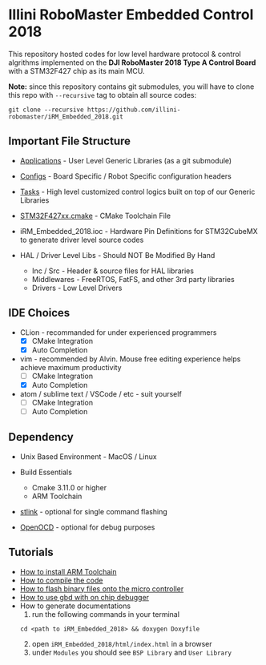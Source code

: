 # Illini RoboMaster Embedded Control 2018

This repository hosted codes for low level hardware protocol & control algrithms implemented on the **DJI RoboMaster 2018 Type A Control Board** with a STM32F427 chip as its main MCU.

**Note:** since this repository contains git submodules, you will have to clone this repo with `--recursive` tag to obtain all source codes:

```
git clone --recursive https://github.com/illini-robomaster/iRM_Embedded_2018.git
```

## Important File Structure

* [Applications](https://github.com/illini-robomaster/iRM_Embedded_Libraries) - User Level Generic Libraries (as a git submodule)

* [Configs](https://github.com/illini-robomaster/iRM_Embedded_2018/tree/master/Configs) - Board Specific / Robot Specific configuration headers

* [Tasks](https://github.com/illini-robomaster/iRM_Embedded_2018/tree/master/Tasks) - High level customized control logics built on top of our Generic Libraries

* [STM32F427xx.cmake](https://github.com/illini-robomaster/iRM_Embedded_2018/blob/master/STM32F427xx.cmake) - CMake Toolchain File

* iRM\_Embedded\_2018.ioc - Hardware Pin Definitions for STM32CubeMX to generate driver level source codes

* HAL / Driver Level Libs - Should NOT Be Modified By Hand
	* Inc / Src - Header & source files for HAL libraries
	* Middlewares - FreeRTOS, FatFS, and other 3rd party libraries
	* Drivers - Low Level Drivers

## IDE Choices
* CLion - recommanded for under experienced programmers
	- [x] CMake Integration
	- [x] Auto Completion

* vim - recommended by Alvin. Mouse free editing experience helps achieve maximum productivity
	- [ ] CMake Integration
	- [x] Auto Completion

* atom / sublime text / VSCode / etc - suit yourself
	- [ ] CMake Integration
	- [ ] Auto Completion

## Dependency
* Unix Based Environment - MacOS / Linux

* Build Essentials
	* Cmake 3.11.0 or higher
	* ARM Toolchain

* [stlink](https://github.com/texane/stlink) - optional for single command flashing

* [OpenOCD]() - optional for debug purposes

## Tutorials
* [How to install ARM Toolchain](https://github.com/illini-robomaster/iRM_Embedded_2018/blob/master/tutorials/ARM_TOOLCHAIN.md)
* [How to compile the code](https://github.com/illini-robomaster/iRM_Embedded_2018/blob/master/tutorials/COMPILE.md)
* [How to flash binary files onto the micro controller](https://github.com/illini-robomaster/iRM_Embedded_2018/blob/master/tutorials/FLASH.md)
* [How to use gbd with on chip debugger](https://github.com/illini-robomaster/iRM_Embedded_2018/blob/master/tutorials/DEBUG.md)
* How to generate documentations
	1. run the following commands in your terminal  
	```
	cd <path to iRM_Embedded_2018> && doxygen Doxyfile
	```
	2. open `iRM_Embedded_2018/html/index.html` in a browser
	3. under `Modules` you should see `BSP Library` and `User Library`